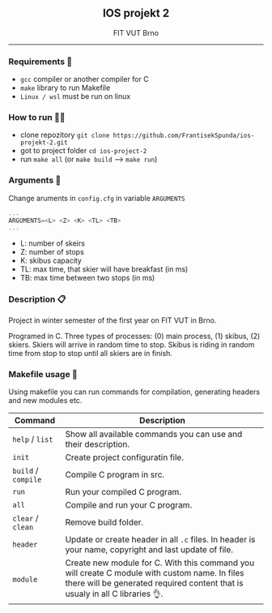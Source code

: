 <h2 align="center">IOS projekt 2</h2>
<p align="center">
  FIT VUT Brno
  <br>
  <!-- <strong align="center">Use this template for your own projects 😊</strong> -->
</p>

---

### Requirements 🧾

- `gcc` compiler or another compiler for C
- `make` library to run Makefile
- `Linux / wsl` must be run on linux

### How to run 🏃‍♀️

- clone repozitory `git clone https://github.com/FrantisekSpunda/ios-projekt-2.git`
- got to project folder `cd ios-project-2`
- run `make all` (or `make build` --> `make run`)

### Arguments 📂

Change aruments in `config.cfg` in variable `ARGUMENTS`

```c
...
ARGUMENTS=<L> <Z> <K> <TL> <TB>
...
```

- L: number of skeirs
- Z: number of stops
- K: skibus capacity
- TL: max time, that skier will have breakfast (in ms)
- TB: max time between two stops (in ms)

### Description 📋

Project in winter semester of the first year on FIT VUT in Brno.

Programed in C. Three types of processes: (0) main process, (1) skibus, (2) skiers. Skiers will arrive in random time to stop. Skibus is riding in random time from stop to stop until all skiers are in finish.

### Makefile usage 🐔

Using makefile you can run commands for compilation, generating headers and new modules etc.

| Command             | Description                                                                                                                                                                   |
| ------------------- | ----------------------------------------------------------------------------------------------------------------------------------------------------------------------------- |
| `help` / `list`     | Show all available commands you can use and their description.                                                                                                                |
| `init`              | Create project configuratin file.                                                                                                                                             |
| `build` / `compile` | Compile C program in src.                                                                                                                                                     |
| `run`               | Run your compiled C program.                                                                                                                                                  |
| `all`               | Compile and run your C program.                                                                                                                                               |
| `clear` / `clean`   | Remove build folder.                                                                                                                                                          |
| `header`            | Update or create header in all `.c` files. In header is your name, copyright and last update of file.                                                                         |
| `module`            | Create new module for C. With this command you will create C module with custom name. In files there will be generated required content that is usualy in all C libraries 👌. |
